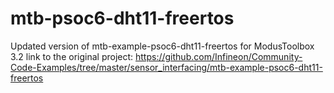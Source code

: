 # mtb-psoc6-dht11-freertos
Updated version of mtb-example-psoc6-dht11-freertos for ModusToolbox 3.2      link to the original project: https://github.com/Infineon/Community-Code-Examples/tree/master/sensor_interfacing/mtb-example-psoc6-dht11-freertos
